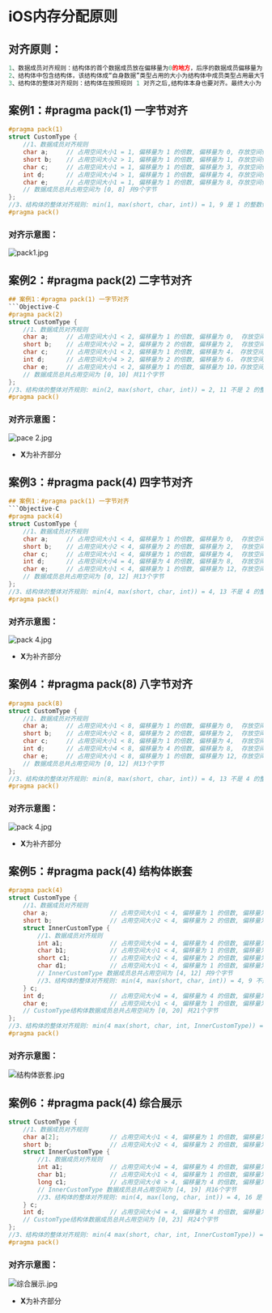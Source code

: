 
# iOS内存分配原则

## 对齐原则：

```python 
1、数据成员对齐规则：结构体的首个数据成员放在偏移量为0的地方，后序的数据成员偏移量为 #pragma pack(n) 指定的数据 n 和数据成员占用字节大小的最小值的整数倍，少则补齐.
2、结构体中包含结构体，该结构体成“自身数据”类型占用的大小为结构体中成员类型占用最大字节数。
3、结构体的整体对齐规则：结构体在按照规则 1 对齐之后,结构体本身也要对齐。最终大小为 #pragma pack(n) 指定的数据 n 和结构体中成员占用的最大字节数中最小值的整数倍，少则补齐.
```


## 案例1：#pragma pack(1) 一字节对齐
```Objective-C
#pragma pack(1)
struct CustomType {
    //1、数据成员对齐规则
    char a;     // 占用空间大小1 = 1, 偏移量为 1 的倍数, 偏移量为 0, 存放空间位置 [0]
    short b;    // 占用空间大小2 > 1, 偏移量为 1 的倍数, 偏移量为 1, 存放空间位置 [1, 2]
    char c;     // 占用空间大小1 = 1, 偏移量为 1 的倍数, 偏移量为 3, 存放空间位置 [3]
    int d;      // 占用空间大小4 > 1, 偏移量为 1 的倍数, 偏移量为 4, 存放空间位置 [4, 7]
    char e;     // 占用空间大小1 = 1, 偏移量为 1 的倍数, 偏移量为 8, 存放空间位置 [8]
    // 数据成员总共占用空间为 [0, 8] 共9个字节
};
//3、结构体的整体对齐规则: min(1, max(short, char, int)) = 1, 9 是 1 的整数倍，所以结构体最终占用空间为9个字节。
#pragma pack()
```

### 对齐示意图：

![pack1.jpg](https://upload-images.jianshu.io/upload_images/1846524-98586fbbf290d7a6.jpg?imageMogr2/auto-orient/strip%7CimageView2/2/w/1240)


## 案例2：#pragma pack(2) 二字节对齐
```Objective-C
## 案例1：#pragma pack(1) 一字节对齐
```Objective-C
#pragma pack(2)
struct CustomType {
    //1、数据成员对齐规则
    char a;     // 占用空间大小1 < 2, 偏移量为 1 的倍数, 偏移量为 0,  存放空间位置 [0]
    short b;    // 占用空间大小2 = 2, 偏移量为 2 的倍数, 偏移量为 2,  存放空间位置 [2, 3]
    char c;     // 占用空间大小1 < 2, 偏移量为 1 的倍数, 偏移量为 4， 存放空间位置 [4]
    int d;      // 占用空间大小4 > 2, 偏移量为 2 的倍数, 偏移量为 6， 存放空间位置 [6, 9]
    char e;     // 占用空间大小1 < 2, 偏移量为 1 的倍数, 偏移量为 10，存放空间位置 [10]
    // 数据成员总共占用空间为 [0, 10] 共11个字节
};
//3、结构体的整体对齐规则: min(2, max(short, char, int)) = 2, 11 不是 2 的整数倍，空间大小变为 12，所以结构体最终占用空间为 12 个字节。
#pragma pack()
```

### 对齐示意图：

![pace 2.jpg](https://upload-images.jianshu.io/upload_images/1846524-3bab91a20138722c.jpg?imageMogr2/auto-orient/strip%7CimageView2/2/w/1240)

-  **X**为补齐部分

## 案例3：#pragma pack(4) 四字节对齐
```Objective-C
## 案例1：#pragma pack(1) 一字节对齐
```Objective-C
#pragma pack(4)
struct CustomType {
    //1、数据成员对齐规则
    char a;     // 占用空间大小1 < 4, 偏移量为 1 的倍数, 偏移量为 0,  存放空间位置 [0]
    short b;    // 占用空间大小2 < 4, 偏移量为 2 的倍数, 偏移量为 2,  存放空间位置 [2, 3]
    char c;     // 占用空间大小1 < 4, 偏移量为 1 的倍数, 偏移量为 4,  存放空间位置 [4]
    int d;      // 占用空间大小4 = 4, 偏移量为 4 的倍数, 偏移量为 8,  存放空间位置 [8, 11]
    char e;     // 占用空间大小1 < 4, 偏移量为 1 的倍数, 偏移量为 12, 存放空间位置 [12]
    // 数据成员总共占用空间为 [0, 12] 共13个字节
};
//3、结构体的整体对齐规则: min(4, max(short, char, int)) = 4, 13 不是 4 的整数倍，空间大小变为 16，所以结构体最终占用空间为 16 个字节。
#pragma pack()
```

### 对齐示意图：

![pack 4.jpg](https://upload-images.jianshu.io/upload_images/1846524-4ee86c0e8837a4db.jpg?imageMogr2/auto-orient/strip%7CimageView2/2/w/1240)


-  **X**为补齐部分


## 案例4：#pragma pack(8) 八字节对齐
```Objective-C
#pragma pack(8)
struct CustomType {
    //1、数据成员对齐规则
    char a;     // 占用空间大小1 < 8, 偏移量为 1 的倍数, 偏移量为 0,  存放空间位置 [0]
    short b;    // 占用空间大小2 < 8, 偏移量为 2 的倍数, 偏移量为 2,  存放空间位置 [2, 3]
    char c;     // 占用空间大小1 < 8, 偏移量为 1 的倍数, 偏移量为 4,  存放空间位置 [4]
    int d;      // 占用空间大小4 < 8, 偏移量为 4 的倍数, 偏移量为 8,  存放空间位置 [8, 11]
    char e;     // 占用空间大小1 < 8, 偏移量为 1 的倍数, 偏移量为 12, 存放空间位置 [12]
    // 数据成员总共占用空间为 [0, 12] 共13个字节
};
//3、结构体的整体对齐规则: min(8, max(short, char, int)) = 4, 13 不是 4 的整数倍，空间大小变为 16，所以结构体最终占用空间为 16 个字节。
#pragma pack()
```

### 对齐示意图：

![pack 4.jpg](https://upload-images.jianshu.io/upload_images/1846524-4ee86c0e8837a4db.jpg?imageMogr2/auto-orient/strip%7CimageView2/2/w/1240)


-  **X**为补齐部分


## 案例5：#pragma pack(4) 结构体嵌套
```Objective-C
#pragma pack(4)
struct CustomType {
    //1、数据成员对齐规则
    char a;                 // 占用空间大小1 < 4, 偏移量为 1 的倍数, 偏移量为 0,  存放空间位置 [0]
    short b;                // 占用空间大小2 < 4, 偏移量为 2 的倍数, 偏移量为 2,  存放空间位置 [2, 3]
    struct InnerCustomType {
        //1、数据成员对齐规则
        int a1;             // 占用空间大小4 = 4, 偏移量为 4 的倍数, 偏移量为 4,   存放空间位置 [4, 7]
        char b1;            // 占用空间大小1 < 4, 偏移量为 1 的倍数, 偏移量为 8,   存放空间位置 [8]
        short c1;           // 占用空间大小2 < 4, 偏移量为 2 的倍数, 偏移量为 10,  存放空间位置 [10, 11]
        char d1;            // 占用空间大小1 < 4, 偏移量为 1 的倍数, 偏移量为 12,  存放空间位置 [12]
        // InnerCustomType 数据成员总共占用空间为 [4, 12] 共9个字节
        //3、结构体的整体对齐规则: min(4, max(short, char, int)) = 4, 9 不是 4 的整数倍，InnerCustomType空间大小变为 12，所以InnerCustomType结构体最终占用空间为 12 个字节, 范围[4, 15]
    } c;
    int d;                  // 占用空间大小4 = 4, 偏移量为 4 的倍数, 偏移量为 16,  存放空间位置 [16, 19]
    char e;                 // 占用空间大小1 < 4, 偏移量为 1 的倍数, 偏移量为 20,  存放空间位置 [20]
    // CustomType结构体数据成员总共占用空间为 [0, 20] 共21个字节
};
//3、结构体的整体对齐规则: min(4 max(short, char, int, InnerCustomType)) = 4, 21 不是 4 的整数倍，空间大小变为 24，所以结构体最终占用空间为 24 个字节。
#pragma pack()
```

### 对齐示意图：

![结构体嵌套.jpg](https://upload-images.jianshu.io/upload_images/1846524-cd49f8e573058583.jpg?imageMogr2/auto-orient/strip%7CimageView2/2/w/1240)

## 案例6：#pragma pack(4) 综合展示
```Objective-C
struct CustomType {
    //1、数据成员对齐规则
    char a[2];              // 占用空间大小1 < 4, 偏移量为 1 的倍数, 偏移量为 0,  存放空间位置 [0, 1]
    short b;                // 占用空间大小2 < 4, 偏移量为 2 的倍数, 偏移量为 2,  存放空间位置 [2, 3]
    struct InnerCustomType {
        //1、数据成员对齐规则
        int a1;             // 占用空间大小4 = 4, 偏移量为 4 的倍数, 偏移量为 4,   存放空间位置 [4, 7]
        char b1;            // 占用空间大小1 < 4, 偏移量为 1 的倍数, 偏移量为 8,   存放空间位置 [8]
        long c1;            // 占用空间大小8 > 4, 偏移量为 4 的倍数, 偏移量为 12,  存放空间位置 [12, 19]
        // InnerCustomType 数据成员总共占用空间为 [4, 19] 共16个字节
        //3、结构体的整体对齐规则: min(4, max(long, char, int)) = 4, 16 是 4 的整数倍，空间大小变为 16，所以InnerCustomType结构体最终占用空间为 16 个字节, 范围[4, 19]
    } c;
    int d;                  // 占用空间大小4 = 4, 偏移量为 4 的倍数, 偏移量为 20,  存放空间位置 [20, 23]
    // CustomType结构体数据成员总共占用空间为 [0, 23] 共24个字节
};
//3、结构体的整体对齐规则: min(4 max(short, char, int, InnerCustomType)) = 4, 24 是 4 的整数倍，空间大小变为 24，所以结构体最终占用空间为 24 个字节。
#pragma pack()
```

### 对齐示意图：

![综合展示.jpg](https://upload-images.jianshu.io/upload_images/1846524-53eed27194d38399.jpg?imageMogr2/auto-orient/strip%7CimageView2/2/w/1240)


-  **X**为补齐部分
